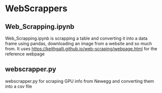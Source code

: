 # WebScrappers

## Web_Scrapping.ipynb
Web_Scrapping.ipynb is scrapping a table and converting it into a data frame using pandas, downloading an image from a website and so much from. It uses https://keithgalli.github.io/web-scraping/webpage.html for the reference webpage

## webscrapper.py
webscrapper.py for scraping GPU info from Newegg and converting them into a csv file


